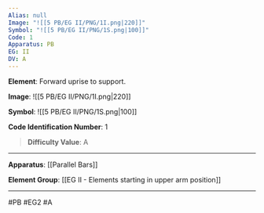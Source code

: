 ```yaml
---
Alias: null
Image: "![[5 PB/EG II/PNG/1I.png|220]]"
Symbol: "![[5 PB/EG II/PNG/1S.png|100]]"
Code: 1
Apparatus: PB
EG: II
DV: A
---
```

**Element**: Forward uprise to support.

**Image**:
![[5 PB/EG II/PNG/1I.png|220]]

**Symbol**:
![[5 PB/EG II/PNG/1S.png|100]]

**Code Identification Number**: 1

>**Difficulty Value**: A

___
**Apparatus**: [[Parallel Bars]]

**Element Group**: [[EG II -  Elements starting in upper arm position]]
___
#PB #EG2 #A
